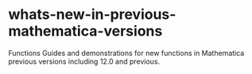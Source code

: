 # whats-new-in-previous-mathematica-versions
Functions Guides and demonstrations for new functions in Mathematica previous versions including 12.0 and previous.
